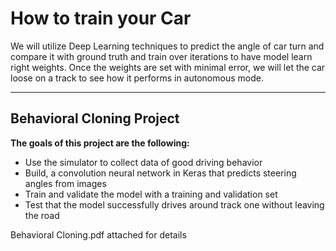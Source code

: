 # **How to train your Car** 

We will utilize Deep Learning techniques to predict the angle of car turn and compare it with ground truth and train over iterations to have model learn right weights. Once the weights are set with minimal error, we will let the car loose on a track to see how it performs in autonomous mode.

________________________________________

## Behavioral Cloning Project

**The goals of this project are the following:**

* Use the simulator to collect data of good driving behavior
* Build, a convolution neural network in Keras that predicts steering angles from images
* Train and validate the model with a training and validation set
* Test that the model successfully drives around track one without leaving the road

Behavioral Cloning.pdf attached for details
